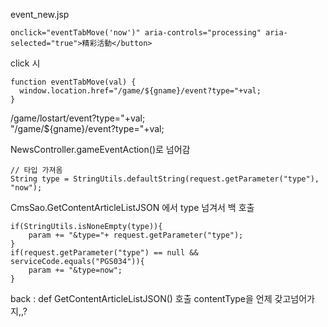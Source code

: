 

event_new.jsp
```
onclick="eventTabMove('now')" aria-controls="processing" aria-selected="true">精彩活動</button>
```

click 시 
```
function eventTabMove(val) {  
  window.location.href="/game/${gname}/event?type="+val;  
}
```

/game/lostart/event?type="+val;  
"/game/${gname}/event?type="+val;

NewsController.gameEventAction()로 넘어감
``` 
// 타입 가져옴
String type = StringUtils.defaultString(request.getParameter("type"), "now");
```

CmsSao.GetContentArticleListJSON 에서 type 넘겨서 백 호출
```
if(StringUtils.isNoneEmpty(type)){  
    param += "&type="+ request.getParameter("type");  
}  
if(request.getParameter("type") == null && serviceCode.equals("PGS034")){  
    param += "&type=now";  
}
```


back  : def GetContentArticleListJSON() 호출
contentType을 언제 갖고넘어가지,,?
